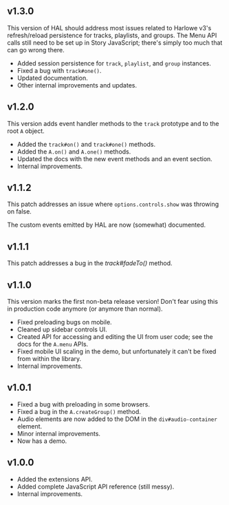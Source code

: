 ## v1.3.0

This version of HAL should address most issues related to Harlowe v3's refresh/reload persistence for tracks, playlists, and groups. The Menu API calls still need to be set up in Story JavaScript; there's simply too much that can go wrong there.

- Added session persistence for `track`, `playlist`, and `group` instances.
- Fixed a bug with `track#one()`.
- Updated documentation.
- Other internal improvements and updates.

## v1.2.0

This version adds event handler methods to the `track` prototype and to the root `A` object.

- Added the `track#on()` and `track#one()` methods.
- Added the `A.on()` and `A.one()` methods.
- Updated the docs with the new event methods and an event section.
- Internal improvements.

## v1.1.2

This patch addresses an issue where `options.controls.show` was throwing on false.

The custom events emitted by HAL are now (somewhat) documented.

## v1.1.1

This patch addresses a bug in the *track#fadeTo()* method.

## v1.1.0

This version marks the first non-beta release version! Don't fear using this in production code anymore (or anymore than normal).

- Fixed preloading bugs on mobile.
- Cleaned up sidebar controls UI.
- Created API for accessing and editing the UI from user code; see the docs for the `A.menu` APIs.
- Fixed mobile UI scaling in the demo, but unfortunately it can't be fixed from within the library.
- Internal improvements.

## v1.0.1

- Fixed a bug with preloading in some browsers.
- Fixed a bug in the `A.createGroup()` method.
- Audio elements are now added to the DOM in the `div#audio-container` element.
- Minor internal improvements.
- Now has a demo.

## v1.0.0

- Added the extensions API.
- Added complete JavaScript API reference (still messy).
- Internal improvements.
